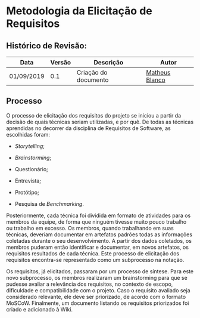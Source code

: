 # Metodologia da Elicitação de Requisitos

## Histórico de Revisão:
|Data|Versão|Descrição|Autor|
|-|-|-|-|
|01/09/2019|0.1|Criação do documento | [Matheus Blanco](https://github.com/MatheusBlanco)|

## Processo

O processo de elicitação dos requisitos do projeto se iniciou a partir da decisão de quais técnicas seriam utilizadas, e por quê. De todas as técnicas aprendidas no decorrer da disciplina de Requisitos de Software, as escolhidas foram:

- *Storytelling*;

- *Brainstorming*;

- Questionário;

- Entrevista;

- Protótipo;

- Pesquisa de *Benchmarking*.

Posteriormente, cada técnica foi dividida em formato de atividades para os membros da equipe, de forma que ninguém tivesse muito pouco trabalho ou trabalho em excesso. Os membros, quando trabalhando em suas técnicas, deveriam documentar em artefatos padrões todas as informações coletadas durante o seu desenvolvimento. A partir dos dados coletados, os membros puderam então identificar e documentar, em novos artefatos, os requisitos resultados de cada técnica. Este processo de elicitação dos requisitos encontra-se representado como um subprocesso na notação.

Os requisitos, já elicitados, passaram por um processo de síntese. Para este novo subprocesso, os membros realizaram um brainstorming para que se pudesse avaliar a relevância dos requisitos, no contexto de escopo, dificuldade e compatibilidade com o projeto. Caso o requisito avaliado seja considerado relevante, ele deve ser priorizado, de acordo com o formato MoSCoW. Finalmente, um documento listando os requisitos priorizados foi criado e adicionado à Wiki.
